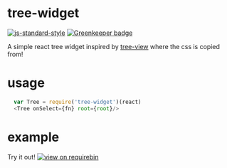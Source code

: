 # tree-widget

[![js-standard-style](https://img.shields.io/badge/code_style-standard-brightgreen.svg)](https://github.com/feross/standard)
[![Greenkeeper badge](https://badges.greenkeeper.io/JamesKyburz/tree-widget.svg)](https://greenkeeper.io/)

A simple react tree widget inspired by [tree-view] where the css is copied from!

# usage

```javascript
  var Tree = require('tree-widget')(react)
  <Tree onSelect={fn} root={root}/>
```

# example

Try it out! [![view on requirebin](http://requirebin.com/badge.png)](http://requirebin.com/embed?gist=a54ed90b8208fbd91365e9273d5e2ace)

[tree-view]:https://github.com/maxogden/tree-view
